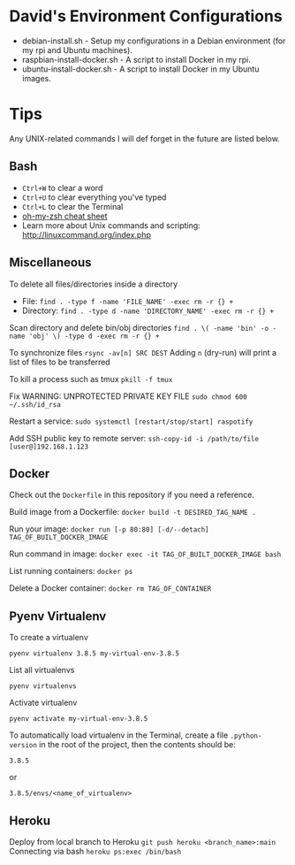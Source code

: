 # David's Environment Configurations

- debian-install.sh - Setup my configurations in a Debian environment (for my rpi and Ubuntu machines).
- raspbian-install-docker.sh - A script to install Docker in my rpi.
- ubuntu-install-docker.sh - A script to install Docker in my Ubuntu images.

# Tips

Any UNIX-related commands I will def forget in the future are listed below.

## Bash
- `Ctrl+W` to clear a word
- `Ctrl+U` to clear everything you've typed
- `Ctrl+L` to clear the Terminal
- [oh-my-zsh cheat sheet](https://github.com/ohmyzsh/ohmyzsh/wiki/Cheatsheet)
- Learn more about Unix commands and scripting: http://linuxcommand.org/index.php

## Miscellaneous
To delete all files/directories inside a directory
- File: `find . -type f -name 'FILE_NAME' -exec rm -r {} +`
- Directory: `find . -type d -name 'DIRECTORY_NAME' -exec rm -r {} +`

Scan directory and delete bin/obj directories
`find . \( -name 'bin' -o -name 'obj' \) -type d -exec rm -r {} +`

To synchronize files
`rsync -av[n] SRC DEST`
Adding `n` (dry-run) will print a list of files to be transferred

To kill a process such as tmux
`pkill -f tmux`

Fix WARNING: UNPROTECTED PRIVATE KEY FILE
`sudo chmod 600 ~/.ssh/id_rsa`

Restart a service: `sudo systemctl [restart/stop/start] raspotify`

Add SSH public key to remote server: `ssh-copy-id -i /path/to/file [user@]192.168.1.123`

## Docker
Check out the `Dockerfile` in this repository if you need a reference.

Build image from a Dockerfile: `docker build -t DESIRED_TAG_NAME .`

Run your image: `docker run [-p 80:80] [-d/--detach] TAG_OF_BUILT_DOCKER_IMAGE`

Run command in image: `docker exec -it TAG_OF_BUILT_DOCKER_IMAGE bash`

List running containers: `docker ps`

Delete a Docker container: `docker rm TAG_OF_CONTAINER`

## Pyenv Virtualenv

To create a virtualenv

`pyenv virtualenv 3.8.5 my-virtual-env-3.8.5`

List all virtualenvs

`pyenv virtualenvs`

Activate virtualenv

`pyenv activate my-virtual-env-3.8.5`

To automatically load virtualenv in the Terminal, create a file `.python-version` in the root of the project, then the contents should be:

`3.8.5`

or

`3.8.5/envs/<name_of_virtualenv>`

## Heroku
Deploy from local branch to Heroku `git push heroku <branch_name>:main`
Connecting via bash `heroku ps:exec /bin/bash`
